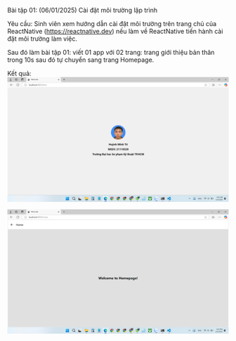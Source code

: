 Bài tập 01: (06/01/2025) Cài đặt môi trường lập trình

Yêu cầu: Sinh viên xem hướng dẫn cài đặt môi trường trên trang chủ của ReactNative (https://reactnative.dev) nếu làm về ReactNative tiến hành cài đặt môi trường làm việc.

Sau đó làm bài tập 01: viết 01 app với 02 trang: trang giới thiệu bản thân trong 10s sau đó tự chuyển sang trang Homepage.

Kết quả:
![alt text](image.png)

![alt text](image-1.png)
